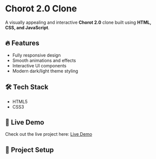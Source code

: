 # Chorot 2.0 Clone

A visually appealing and interactive **Chorot 2.0** clone built using **HTML, CSS, and JavaScript**.

## 🔥 Features

- Fully responsive design  
- Smooth animations and effects  
- Interactive UI components  
- Modern dark/light theme styling  

## 🛠️ Tech Stack

- HTML5  
- CSS3  


## 🚀 Live Demo

Check out the live project here: [Live Demo](https://pritivish07025.github.io/chorot-2.0-project-clone/)

## 📁 Project Setup


